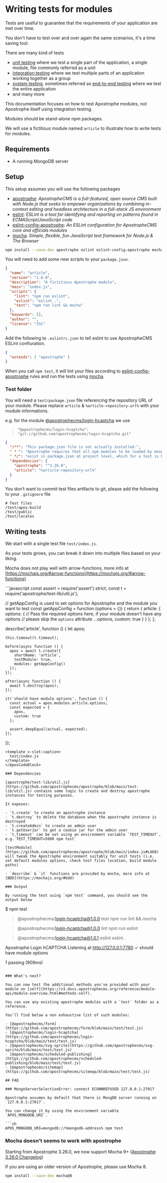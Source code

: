 # Writing tests for modules

Tests are useful to guarantee that the requirements of your application are met over time.

You don't have to test over and over again the same scenarios, it's a time saving tool.

There are many kind of tests

- [unit testing](https://en.wikipedia.org/wiki/Unit_testing) where we test a single part of the application, a single
    module, file commonly referred as a unit
- [integration testing](https://en.wikipedia.org/wiki/Integration_testing) where we test multiple parts of an
    application working together as a group
- [system testing](https://en.wikipedia.org/wiki/System_testing), sometimes referred as [end-to-end testing](https://www.indeed.com/career-advice/career-development/end-to-end-testing) where we test the entire application
- and many more

This documentation focuses on how to test Apostrophe modules, not Apostrophe itself using integration testing.

Modules should be stand-alone npm packages.

We will use a fictitious module named `article` to illustrate how to write tests for modules.

## Requirements

- A running MongoDB server

## Setup

This setup assumes you will use the following packages

- [apostrophe](https://www.npmjs.com/package/apostrophe): *ApostropheCMS is a full-featured, open source CMS built with Node.js that seeks to empower organizations by combining in-context editing and headless architecture in a full-stack JS environment*
- [eslint](https://www.npmjs.com/package/eslint): *ESLint is a tool for identifying and reporting on patterns found in ECMAScript/JavaScript code*
- [eslint-config-apostrophe](https://www.npmjs.com/package/eslint-config-apostrophe): *An ESLint configuration for ApostropheCMS core and officials modules*
- [mocha](https://www.npmjs.com/package/mocha): *Simple, flexible, fun JavaScript test framework for Node.js & The Browser*
```sh
npm install --save-dev apostrophe eslint eslint-config-apostrophe mocha
```

You will need to add some new scripts to your `package.json`.

```json
{
  "name": "article",
  "version": "1.0.0",
  "description": "A fictitious Apostrophe module",
  "main": "index.js",
  "scripts": {
    "lint": "npm run eslint",
    "eslint": "eslint .",
    "test": "npm run lint && mocha"
  },
  "keywords": [],
  "author": "",
  "license": "ISC"
}
```

Add the following to `.eslintrc.json` to tell eslint to use ApostropheCMS ESLint confiuration.

```json
{
  "extends": [ "apostrophe" ]
}
```

When you call `npm test`, it will lint your files according to [eslint-config-apostrophe](https://www.npmjs.com/package/eslint-config-apostrophe) rules and run the tests using [mocha](https://www.npmjs.com/package/mocha).

### Test folder

You will need a `test/package.json` file referencing the repository URL of your module. Please replace `article` & `%article-repository-url%` with your module informations.

e.g. for the module [@apostrophecms/login-hcaptcha](https://github.com/apostrophecms/login-hcaptcha) we use 

> `"@apostrophecms/login-hcaptcha": "git://github.com/apostrophecms/login-hcaptcha.git"`
> 

```json
{
  "/**": "This package.json file is not actually installed.",
  " * ": "Apostrophe requires that all npm modules to be loaded by moog",
  " */": "exist in package.json at project level, which for a test is here",
  "dependencies": {
    "apostrophe": "^3.26.0",
    "article": "%article-repository-url%"
  }
}
```

You don’t want to commit test files artifacts to git, please add the following to your `.gitignore` file

```gitignore
# Test files
/test/apos-build
/test/public
/test/locales
```

## Writing tests

We start with a single test file `test/index.js`.

As your tests grows, you can break it down into multiple files based on your liking.

Mocha does not play well with arrow-functions, more info at [https://mochajs.org/#arrow-functions](https://mochajs.org/#arrow-functions)

<AposCodeBlock>
  ```javascript
  const assert = require('assert').strict;
  const t = require('apostrophe/test-lib/util.js');

  // getAppConfig is used to set options for Apostrophe and the module you want to test
  const getAppConfig = function (options = {}) {
    return {
      article: {
        options: {
          // Pass the required options here, if your module doesn't have any options
          // please skip the `options` attribute
          ...options,
          custom: true
        }
      }
    };
  };

  describe('article', function () {
    let apos;

    this.timeout(t.timeout);

    before(async function () {
      apos = await t.create({
        shortName: 'article',
        testModule: true,
        modules: getAppConfig()
      });
    });

    after(async function () {
      await t.destroy(apos);
    });

    it('should have module options', function () {
      const actual = apos.modules.article.options;
      const expected = {
        apos,
        custom: true
      };

      assert.deepEqual(actual, expected);
    });
  });
  ```
  <template v-slot:caption>
    test/index.js
  </template>
</AposCodeBlock>

### Dependencies

[apostrophe/test-lib/util.js](https://github.com/apostrophecms/apostrophe/blob/main/test-lib/util.js) contains some logic to create and destroy apostrophe instances for testing purposes.

It exposes:

- `t.create` to create an apostrophe instance
- `t.destroy` to delete the database when the apostrophe instance is destroyed
- `t.createAdmin` to create an admin user
- `t.getUserJar` to get a cookie jar for the admin user
- `t.timeout` can be set using an environment variable `TEST_TIMEOUT`, e.g.`TEST_TIMEOUT=5000 npm test`

[testModule](https://github.com/apostrophecms/apostrophe/blob/main/index.js#L468) will tweak the Apostrophe environment suitably for unit tests (i.e. set default modules options, check test files location, build module paths)

- `describe` & `it` functions are provided by mocha, more info at [BDD](https://mochajs.org/#bdd)

### Output

By running the test using `npm test` command, you should see the output below

```
$ npm test

> @apostrophecms/login-hcaptcha@1.0.0 test
> npm run lint && mocha


> @apostrophecms/login-hcaptcha@1.0.0 lint
> npm run eslint


> @apostrophecms/login-hcaptcha@1.0.1 eslint
> eslint .



  Apostrophe Login hCAPTCHA
Listening at http://127.0.0.1:7780
    ✓ should have module options


  1 passing (909ms)
```

### What's next?

You can now test the additional methods you've provided with your module on [self](https://v3.docs.apostrophecms.org/reference/module-api/module-overview.html#methods-self).

You can use any existing apostrophe modules with a `test` folder as a reference.

You'll find below a non exhaustive list of such modules:

- [@apostrophecms/form](https://github.com/apostrophecms/form/blob/main/test/test.js)
- [@apostrophecms/login-hcaptcha](https://github.com/apostrophecms/login-hcaptcha/blob/main/test/test.js)
- [@apostrophecms/svg-sprite](https://github.com/apostrophecms/svg-sprite/blob/main/test/test.js)
- [@apostrophecms/scheduled-publishing](https://github.com/apostrophecms/scheduled-publishing/blob/main/test/test.js)
- [@apostrophecms/sitemap](https://github.com/apostrophecms/sitemap/blob/main/test/test.js)

## FAQ

### MongoServerSelectionError: connect ECONNREFUSED 127.0.0.1:27017

Apostrophe assumes by default that there is MongDB server running on `127.0.0.1:27017`.

You can change it by using the environment variable `APOS_MONGODB_URI`. 

```sh
APOS_MONGODB_URI=mongodb://%mongodb-address% npm test
```

### Mocha doesn't seems to work with apostrophe

Starting from Apostrophe 3.26.0, we now support Mocha 9+
([Apostrophe 3.26.0 Changelog](https://github.com/apostrophecms/apostrophe/blob/main/CHANGELOG.md#3260-2022-08-03))

If you are using an older version of Apostrophe, please use Mocha 8.

```sh
npm install --save-dev mocha@8
```
